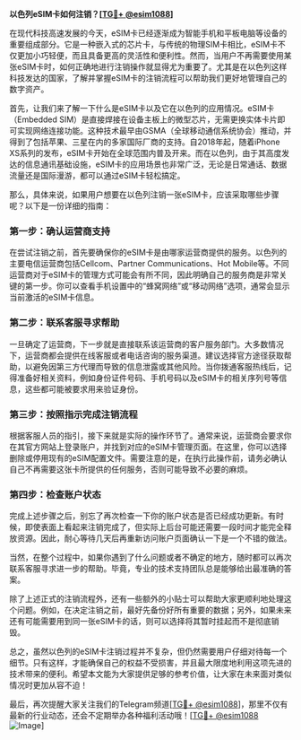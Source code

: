 **以色列eSIM卡如何注销？[[TG💪+ @esim1088](https://t.me/s/esim1088)]**

在现代科技高速发展的今天，eSIM卡已经逐渐成为智能手机和平板电脑等设备的重要组成部分。它是一种嵌入式的芯片卡，与传统的物理SIM卡相比，eSIM卡不仅更加小巧轻便，而且具备更高的灵活性和便利性。然而，当用户不再需要使用某张eSIM卡时，如何正确地进行注销操作就显得尤为重要了。尤其是在以色列这样科技发达的国家，了解并掌握eSIM卡的注销流程可以帮助我们更好地管理自己的数字资产。

首先，让我们来了解一下什么是eSIM卡以及它在以色列的应用情况。eSIM卡（Embedded SIM）是直接焊接在设备主板上的微型芯片，无需更换实体卡片即可实现网络连接功能。这种技术最早由GSMA（全球移动通信系统协会）推动，并得到了包括苹果、三星在内的多家国际厂商的支持。自2018年起，随着iPhone XS系列的发布，eSIM卡开始在全球范围内普及开来。而在以色列，由于其高度发达的信息通讯基础设施，eSIM卡的应用场景也非常广泛，无论是日常通话、数据流量还是国际漫游，都可以通过eSIM卡轻松搞定。

那么，具体来说，如果用户想要在以色列注销一张eSIM卡，应该采取哪些步骤呢？以下是一份详细的指南：

### 第一步：确认运营商支持
在尝试注销之前，首先要确保你的eSIM卡是由哪家运营商提供的服务。以色列的主要电信运营商包括Cellcom、Partner Communications、Hot Mobile等。不同运营商对于eSIM卡的管理方式可能会有所不同，因此明确自己的服务商是非常关键的第一步。你可以查看手机设置中的“蜂窝网络”或“移动网络”选项，通常会显示当前激活的eSIM卡信息。

### 第二步：联系客服寻求帮助
一旦确定了运营商，下一步就是直接联系该运营商的客户服务部门。大多数情况下，运营商都会提供在线客服或者电话咨询的服务渠道。建议选择官方途径获取帮助，以避免因第三方代理而导致的信息泄露或其他风险。当你拨通客服热线后，记得准备好相关资料，例如身份证件号码、手机号码以及eSIM卡的相关序列号等信息，这些都可能被要求用来验证身份。

### 第三步：按照指示完成注销流程
根据客服人员的指引，接下来就是实际的操作环节了。通常来说，运营商会要求你在其官方网站上登录账户，并找到对应的eSIM卡管理页面。在这里，你可以选择删除或停用现有的eSIM配置文件。需要注意的是，在执行此操作前，请务必确认自己不再需要这张卡所提供的任何服务，否则可能导致不必要的麻烦。

### 第四步：检查账户状态
完成上述步骤之后，别忘了再次检查一下你的账户状态是否已经成功更新。有时候，即使表面上看起来注销完成了，但实际上后台可能还需要一段时间才能完全释放资源。因此，耐心等待几天后再重新访问账户页面确认一下是一个不错的做法。

当然，在整个过程中，如果你遇到了什么问题或者不确定的地方，随时都可以再次联系客服寻求进一步的帮助。毕竟，专业的技术支持团队总是能够给出最准确的答案。

除了上述正式的注销流程外，还有一些额外的小贴士可以帮助大家更顺利地处理这个问题。例如，在决定注销之前，最好先备份好所有重要的数据；另外，如果未来还有可能需要用到同一张eSIM卡的话，则可以选择将其暂时挂起而不是彻底销毁。

总之，虽然以色列的eSIM卡注销过程并不复杂，但仍然需要用户仔细对待每一个细节。只有这样，才能确保自己的权益不受损害，并且最大限度地利用这项先进的技术带来的便利。希望本文能为大家提供足够的参考价值，让大家在未来面对类似情况时更加从容不迫！

最后，再次提醒大家关注我们的Telegram频道[[TG💪+ @esim1088](https://t.me/s/esim1088)]，那里不仅有最新的行业动态，还会不定期举办各种福利活动哦！[[TG💪+ @esim1088](https://t.me/s/esim1088) ![Image](https://i.postimg.cc/4NQfJmqS/Snipaste-2025-05-13-00-14-12.png)]